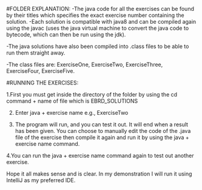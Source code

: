 #FOLDER EXPLANATION:
-The java code for all the exercises can be found by their titles which specifies the exact exercise number containing the solution.
-Each solution is compatible with java8 and can be compiled again using the javac (uses the java virtual machine to convert the java code to bytecode, which can then be run using the jdk).

-The java solutions have also been compiled into .class files to be able to run them straight away.

-The class files are: ExerciseOne, ExerciseTwo, ExerciseThree, ExerciseFour, ExerciseFive.

#RUNNING THE EXERCISES:

1.First you must get inside the directory of the folder by using the cd command + name of file which is EBRD_SOLUTIONS

2. Enter java + exercise name e.g., ExerciseTwo

3. The program will run, and you can test it out. It will end when a result has been given. You can choose to manually edit the code of the .java file of the exercise then compile it again and run it by using the java + exercise name command.

4.You can run the java + exercise name command again to test out another exercise.

Hope it all makes sense and is clear. In my demonstration I will run it using IntelliJ as my preferred IDE.
